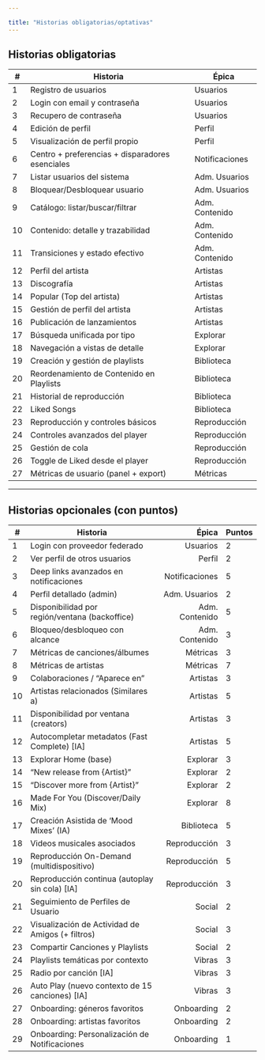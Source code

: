```yaml
---

title: "Historias obligatorias/optativas"
---
```



## Historias obligatorias

| #   | Historia                                        | Épica          
| --- | ----------------------------------------------- | -------------- 
| 1   | Registro de usuarios                            | Usuarios       
| 2   | Login con email y contraseña                    | Usuarios       
| 3   | Recupero de contraseña                          | Usuarios       
| 4   | Edición de perfil                               | Perfil         
| 5   | Visualización de perfil propio                  | Perfil         
| 6   | Centro + preferencias + disparadores esenciales | Notificaciones 
| 7   | Listar usuarios del sistema                     | Adm. Usuarios  
| 8   | Bloquear/Desbloquear usuario                    | Adm. Usuarios  
| 9   | Catálogo: listar/buscar/filtrar                 | Adm. Contenido 
| 10  | Contenido: detalle y trazabilidad               | Adm. Contenido 
| 11  | Transiciones y estado efectivo                  | Adm. Contenido 
| 12  | Perfil del artista                              | Artistas       
| 13  | Discografía                                     | Artistas       
| 14  | Popular (Top del artista)                       | Artistas       
| 15  | Gestión de perfil del artista                   | Artistas       
| 16  | Publicación de lanzamientos                     | Artistas       
| 17  | Búsqueda unificada por tipo                     | Explorar       
| 18  | Navegación a vistas de detalle                  | Explorar       
| 19  | Creación y gestión de playlists                 | Biblioteca     
| 20  | Reordenamiento de Contenido en Playlists        | Biblioteca     
| 21  | Historial de reproducción                       | Biblioteca     
| 22  | Liked Songs                                     | Biblioteca         
| 23  | Reproducción y controles básicos                | Reproducción   
| 24  | Controles avanzados del player                  | Reproducción   
| 25  | Gestión de cola                                 | Reproducción   
| 26  | Toggle de Liked desde el player                 | Reproducción   
| 27  | Métricas de usuario (panel + export)            | Métricas

---

## Historias opcionales (con puntos)

| #   | Historia                                          |          Épica | Puntos |
| --- | ------------------------------------------------- | -------------: | ------ |
| 1   | Login con proveedor federado                      |       Usuarios | 2      |
| 2   | Ver perfil de otros usuarios                      |         Perfil | 2      |
| 3   | Deep links avanzados en notificaciones            | Notificaciones | 5      |
| 4   | Perfil detallado (admin)                          |  Adm. Usuarios | 2      |
| 5   | Disponibilidad por región/ventana (backoffice)    | Adm. Contenido | 5      |
| 6   | Bloqueo/desbloqueo con alcance                    | Adm. Contenido | 3      |
| 7   | Métricas de canciones/álbumes                     |       Métricas | 3      |
| 8   | Métricas de artistas                              |       Métricas | 7      |
| 9   | Colaboraciones / “Aparece en”                     |       Artistas | 3      |
| 10  | Artistas relacionados (Similares a)               |       Artistas | 5      |
| 11  | Disponibilidad por ventana (creators)             |       Artistas | 3      |
| 12  | Autocompletar metadatos (Fast Complete) \[IA]     |       Artistas | 5      |
| 13  | Explorar Home (base)                              |       Explorar | 3      |
| 14  | “New release from {Artist}”                       |       Explorar | 2      |
| 15  | “Discover more from {Artist}”                     |       Explorar | 2      |
| 16  | Made For You (Discover/Daily Mix)                 |       Explorar | 8      |
| 17  | Creación Asistida de ‘Mood Mixes’ (IA)            |     Biblioteca | 5      |
| 18  | Videos musicales asociados                        |   Reproducción | 3      |
| 19  | Reproducción On-Demand (multidispositivo)         |   Reproducción | 5      |
| 20  | Reproducción continua (autoplay sin cola) \[IA]   |   Reproducción | 3      |
| 21  | Seguimiento de Perfiles de Usuario                |         Social | 2      |
| 22  | Visualización de Actividad de Amigos (+ filtros)  |         Social | 3      |
| 23  | Compartir Canciones y Playlists                   |         Social | 2      |
| 24  | Playlists temáticas por contexto                  |         Vibras | 3      |
| 25  | Radio por canción \[IA]                           |         Vibras | 3      |
| 26  | Auto Play (nuevo contexto de 15 canciones) \[IA]  |         Vibras | 3      |
| 27  | Onboarding: géneros favoritos                     |     Onboarding | 2      |
| 28  | Onboarding: artistas favoritos                    |     Onboarding | 2      |
| 29  | Onboarding: Personalización de Notificaciones     |     Onboarding | 1      |

